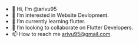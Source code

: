 - 👋 Hi, I’m @arivu95
- 👀 I’m interested in Website Devlopment.
- 🌱 I’m currently learning flutter.
- 💞️ I’m looking to collaborate on Flutter Developers.
- 📫 How to reach me arivu95@gmail.com.

<!---
arivu95/arivu95 is a ✨ special ✨ repository because its `README.md` (this file) appears on your GitHub profile.
You can click the Preview link to take a look at your changes.
--->
